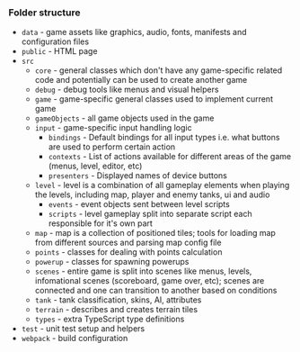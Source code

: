 ### Folder structure

- `data` - game assets like graphics, audio, fonts, manifests and configuration files
- `public` - HTML page
- `src`
  - `core` - general classes which don't have any game-specific related code and potentially can be used to create another game
  - `debug` - debug tools like menus and visual helpers
  - `game` - game-specific general classes used to implement current game
  - `gameObjects` - all game objects used in the game
  - `input` - game-specific input handling logic
    - `bindings` - Default bindings for all input types i.e. what buttons are used to perform certain action
    - `contexts` - List of actions available for different areas of the game (menus, level, editor, etc)
    - `presenters` - Displayed names of device buttons
  - `level` - level is a combination of all gameplay elements when playing the levels, including map, player and enemy tanks, ui and audio
    - `events` - event objects sent between level scripts
    - `scripts` - level gameplay split into separate script each responsible for it's own part
  - `map` - map is a collection of positioned tiles; tools for loading map from different sources and parsing map config file
  - `points` - classes for dealing with points calculation
  - `powerup` - classes for spawning powerups
  - `scenes` - entire game is split into scenes like menus, levels, infomational scenes (scoreboard, game over, etc); scenes are connected and one can transition to another based on conditions
  - `tank` - tank classification, skins, AI, attributes
  - `terrain` - describes and creates terrain tiles
  - `types` - extra TypeScript type definitions
- `test` - unit test setup and helpers
- `webpack` - build configuration
